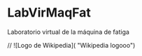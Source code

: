 # LabVirMaqFat
Laboratorio virtual de la máquina de fatiga

// ![Logo de Wikipedia]( "Wikipedia logooo")

